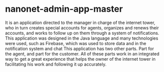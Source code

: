 # nanonet-admin-app-master
It is an application directed to the manager in charge of the internet tower, 
who in turn creates special accounts for agents, organizes and renews their accounts,
and works to follow up on them through a system of notifications. 
This application was designed in the Java language and many technologies were used,
such as Firebase, which was used to store data and in the notification system and chat
This application has two other parts. 
Part for the agent, and part for the customer. All of these parts work in an integrated way to get a great experience 
that helps the owner of the internet tower in facilitating his work and following it up accurately.  
